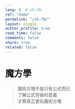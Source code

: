 ```yaml
---
lang: 0  # zh-TW
ref: "home"
permalink: "/zh-TW/"
layout: single
author_profile: true
read_time: false
comments: false
share: true
related: false
---
```


# 魔方學
> 魔術方塊不是只有公式而已  
> 了解公式背後的意義  
> 才算真正會玩魔術方塊
